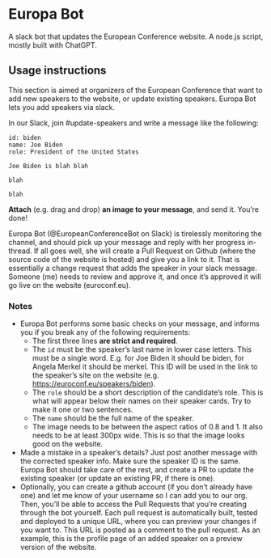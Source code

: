 # Europa Bot
A slack bot that updates the European Conference website. A node.js script, mostly built with ChatGPT.


## Usage instructions

This section is aimed at organizers of the European Conference that want to add new speakers to the website, or update existing speakers. Europa Bot lets you add speakers via slack. 

In our Slack, join #update-speakers and write a message like the following:
```
id: biden
name: Joe Biden
role: President of the United States

Joe Biden is blah blah

blah

blah
```

**Attach** (e.g. drag and drop) **an image to your message**, and send it. You’re done!


Europa Bot (@EuropeanConferenceBot on Slack) is tirelessly monitoring the channel, and should pick up your message and reply with her progress in-thread. If all goes well, she will create a Pull Request on Github (where the source code of the website is hosted) and give you a link to it. That is essentially a change request that adds the speaker in your slack message. Someone (me) needs to review and approve it, and once it’s approved it will go live on the website (euroconf.eu).

### Notes
* Europa Bot performs some basic checks on your message, and informs you if you break any of the following requirements:
  - The first three lines **are strict and required**.
  - The `id` must be the speaker’s last name in lower case letters. This must be a single word. E.g. for Joe Biden it should be biden, for Angela Merkel it should be merkel. This ID will be used in the link to the speaker’s site on the website (e.g. https://euroconf.eu/speakers/biden).
  - The `role` should be a short description of the candidate’s role. This is what will appear below their names on their speaker cards. Try to make it one or two sentences.
  - The `name` should be the full name of the speaker.
  - The image needs to be between the aspect ratios of 0.8 and 1. It also needs to be at least 300px wide. This is so that the image looks good on the website.
* Made a mistake in a speaker’s details? Just post another message with the corrected speaker info. Make sure the speaker ID is the same. Europa Bot should take care of the rest, and create a PR to update the existing speaker (or update an existing PR, if there is one).
* Optionally, you can create a github account (if you don’t already have one) and let me know of your username so I can add you to our org. Then, you’ll be able to access the Pull Requests that you’re creating through the bot yourself. Each pull request is automatically built, tested and deployed to a unique URL, where you can preview your changes if you want to. This URL is posted as a comment to the pull request. As an example, this is the profile page of an added speaker on a preview version of the website.
